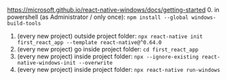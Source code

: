 https://microsoft.github.io/react-native-windows/docs/getting-started
0. in powershell (as Administrator / only once): `npm install --global windows-build-tools`
1. (every new project) outside project folder: `npx react-native init first_react_app --template react-native@^0.64.0`
2. (every new project) go inside project folder: `cd first_react_app`
3. (every new project) inside project folder: `npx --ignore-existing react-native-windows-init --overwrite`
4. (every new project) inside project folder: `npx react-native run-windows`